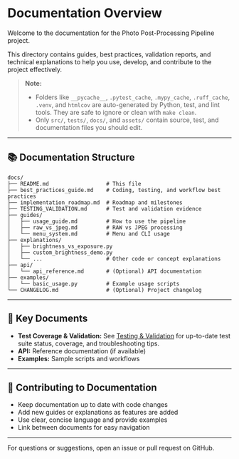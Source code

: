 # Documentation Overview

Welcome to the documentation for the Photo Post-Processing Pipeline project.

This directory contains guides, best practices, validation reports, and technical explanations to help you use, develop, and contribute to the project effectively.
> **Note:**
> - Folders like `__pycache__`, `.pytest_cache`, `.mypy_cache`, `.ruff_cache`, `.venv`, and `htmlcov` are auto-generated by Python, test, and lint tools. They are safe to ignore or clean with `make clean`.
> - Only `src/`, `tests/`, `docs/`, and `assets/` contain source, test, and documentation files you should edit.

---

## 📚 Documentation Structure

```
docs/
├── README.md                  # This file
├── best_practices_guide.md    # Coding, testing, and workflow best practices
├── implementation_roadmap.md  # Roadmap and milestones
├── TESTING_VALIDATION.md      # Test and validation evidence
├── guides/
│   ├── usage_guide.md         # How to use the pipeline
│   ├── raw_vs_jpeg.md         # RAW vs JPEG processing
│   └── menu_system.md         # Menu and CLI usage
├── explanations/
│   ├── brightness_vs_exposure.py
│   ├── custom_brightness_demo.py
│   └── ...                    # Other code or concept explanations
├── api/
│   └── api_reference.md       # (Optional) API documentation
├── examples/
│   └── basic_usage.py         # Example usage scripts
└── CHANGELOG.md               # (Optional) Project changelog
```

---

## 🔎 Key Documents

  - **Test Coverage & Validation:** See [Testing & Validation](./TESTING_VALIDATION.md) for up-to-date test suite status, coverage, and troubleshooting tips.
- **API:** Reference documentation (if available)
- **Examples:** Sample scripts and workflows

---

## 📝 Contributing to Documentation

- Keep documentation up to date with code changes
- Add new guides or explanations as features are added
- Use clear, concise language and provide examples
- Link between documents for easy navigation

---

For questions or suggestions, open an issue or pull request on GitHub.
